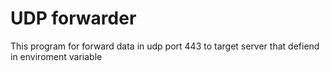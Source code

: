 # UDP forwarder    
This program for forward data in udp port 443 to target server that defiend in enviroment variable 
